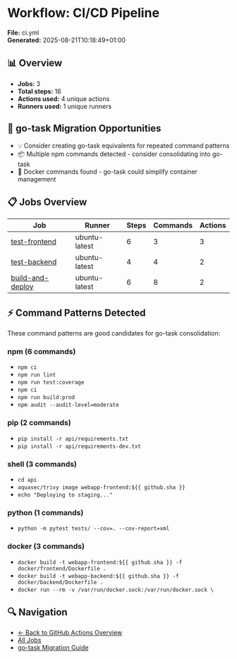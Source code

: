 # Workflow: CI/CD Pipeline

**File:** ci.yml  
**Generated:** 2025-08-21T10:18:49+01:00

## 📊 Overview

- **Jobs:** 3
- **Total steps:** 16
- **Actions used:** 4 unique actions
- **Runners used:** 1 unique runners

## 🔄 go-task Migration Opportunities

- 💡 Consider creating go-task equivalents for repeated command patterns
- 📦 Multiple npm commands detected - consider consolidating into go-task
- 🐳 Docker commands found - go-task could simplify container management

## 📋 Jobs Overview

| Job | Runner | Steps | Commands | Actions |
|-----|--------|-------|----------|---------|
| [test-frontend](../jobs/test-frontend.md) | ubuntu-latest | 6 | 3 | 3 |
| [test-backend](../jobs/test-backend.md) | ubuntu-latest | 4 | 4 | 2 |
| [build-and-deploy](../jobs/build-and-deploy.md) | ubuntu-latest | 6 | 8 | 2 |

## ⚡ Command Patterns Detected

These command patterns are good candidates for go-task consolidation:

### npm (6 commands)

- `npm ci`
- `npm run lint`
- `npm run test:coverage`
- `npm ci`
- `npm run build:prod`
- `npm audit --audit-level=moderate`

### pip (2 commands)

- `pip install -r api/requirements.txt`
- `pip install -r api/requirements-dev.txt`

### shell (3 commands)

- `cd api`
- `aquasec/trivy image webapp-frontend:${{ github.sha }}`
- `echo "Deploying to staging..."`

### python (1 commands)

- `python -m pytest tests/ --cov=. --cov-report=xml`

### docker (3 commands)

- `docker build -t webapp-frontend:${{ github.sha }} -f docker/frontend/Dockerfile .`
- `docker build -t webapp-backend:${{ github.sha }} -f docker/backend/Dockerfile .`
- `docker run --rm -v /var/run/docker.sock:/var/run/docker.sock \`


## 🔍 Navigation

- [← Back to GitHub Actions Overview](../README.md)
- [All Jobs](../summaries/actions-usage.md)
- [go-task Migration Guide](../summaries/go-task-migration.md)
